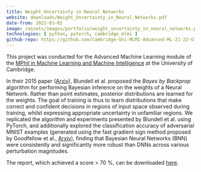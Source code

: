 ```yaml
---
title: Weight Uncertainty in Neural Networks
website: downloads/Weight_Uncertainty_in_Neural_Networks.pdf
date-from: 2022-03-02
image: /assets/images/portfolio/weight_uncertainty_in_neural_networks.png
technologies: [ python, pytorch, cambridge_mlmi ]
github-repo: https://github.com/Cambridge-Uni-MLMI-Advanced-ML-21-22-G7
---
```


This project was conducted for the Advanced Machine Learning module of the [MPhil in Machine Learning and Machine Intelligence](https://www.mlmi.eng.cam.ac.uk/) at the University of Cambridge.

In their 2015 paper ([Arxiv](https://arxiv.org/abs/1505.05424v2)), Blundell et al. proposed the _Bayes by Backprop_ algorithm for performing Bayesian inference on the weights of a Neural Network. Rather than point estimates, posterior distributions are learned for the weights. The goal of training is thus to learn distributions that make correct and confident decisions in regions of input space observed during training, whilst expressing appropriate uncertainty in unfamiliar regions. We replicated the algorithm and experiments presented by Blundell et al. using PyTorch, and additionally explored the classification accuracy of adversarial MNIST examples (generated using the fast gradient sign method proposed by Goodfellow et al., [Arxiv](https://arxiv.org/abs/1412.6572)), finding that Bayesian Neural Networks (BNN) were consistently and significantly more robust than DNNs across various perturbation magnitudes.

The report, which achieved a score > 70 %, can be downloaded [here](downloads/Weight_Uncertainty_in_Neural_Networks.pdf).
